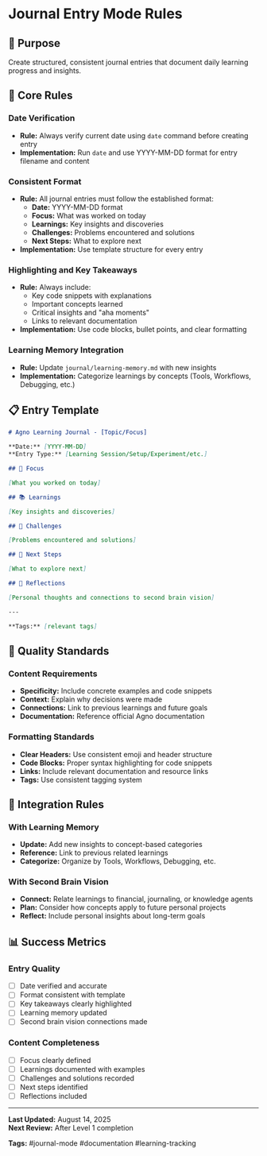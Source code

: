 # Journal Entry Mode Rules

## 🎯 Purpose

Create structured, consistent journal entries that document daily learning progress and insights.

## 📝 Core Rules

### **Date Verification**

- **Rule:** Always verify current date using `date` command before creating entry
- **Implementation:** Run `date` and use YYYY-MM-DD format for entry filename and content

### **Consistent Format**

- **Rule:** All journal entries must follow the established format:
  - **Date:** YYYY-MM-DD format
  - **Focus:** What was worked on today
  - **Learnings:** Key insights and discoveries
  - **Challenges:** Problems encountered and solutions
  - **Next Steps:** What to explore next
- **Implementation:** Use template structure for every entry

### **Highlighting and Key Takeaways**

- **Rule:** Always include:
  - Key code snippets with explanations
  - Important concepts learned
  - Critical insights and "aha moments"
  - Links to relevant documentation
- **Implementation:** Use code blocks, bullet points, and clear formatting

### **Learning Memory Integration**

- **Rule:** Update `journal/learning-memory.md` with new insights
- **Implementation:** Categorize learnings by concepts (Tools, Workflows, Debugging, etc.)

## 📋 Entry Template

```markdown
# Agno Learning Journal - [Topic/Focus]

**Date:** [YYYY-MM-DD]  
**Entry Type:** [Learning Session/Setup/Experiment/etc.]

## 🎯 Focus

[What you worked on today]

## 📚 Learnings

[Key insights and discoveries]

## 🚧 Challenges

[Problems encountered and solutions]

## 🚀 Next Steps

[What to explore next]

## 💭 Reflections

[Personal thoughts and connections to second brain vision]

---

**Tags:** [relevant tags]
```

## 🎯 Quality Standards

### **Content Requirements**

- **Specificity:** Include concrete examples and code snippets
- **Context:** Explain why decisions were made
- **Connections:** Link to previous learnings and future goals
- **Documentation:** Reference official Agno documentation

### **Formatting Standards**

- **Clear Headers:** Use consistent emoji and header structure
- **Code Blocks:** Proper syntax highlighting for code snippets
- **Links:** Include relevant documentation and resource links
- **Tags:** Use consistent tagging system

## 🔄 Integration Rules

### **With Learning Memory**

- **Update:** Add new insights to concept-based categories
- **Reference:** Link to previous related learnings
- **Categorize:** Organize by Tools, Workflows, Debugging, etc.

### **With Second Brain Vision**

- **Connect:** Relate learnings to financial, journaling, or knowledge agents
- **Plan:** Consider how concepts apply to future personal projects
- **Reflect:** Include personal insights about long-term goals

## 📊 Success Metrics

### **Entry Quality**

- [ ] Date verified and accurate
- [ ] Format consistent with template
- [ ] Key takeaways clearly highlighted
- [ ] Learning memory updated
- [ ] Second brain vision connections made

### **Content Completeness**

- [ ] Focus clearly defined
- [ ] Learnings documented with examples
- [ ] Challenges and solutions recorded
- [ ] Next steps identified
- [ ] Reflections included

---

**Last Updated:** August 14, 2025  
**Next Review:** After Level 1 completion

**Tags:** #journal-mode #documentation #learning-tracking
